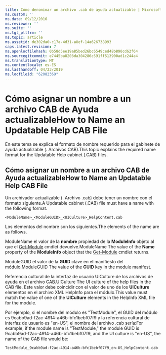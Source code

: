 ```yaml
---
title: Cómo denominar un archivo .cab de ayuda actualizable | Microsoft Docs
ms.custom: ''
ms.date: 09/12/2016
ms.reviewer: ''
ms.suite: ''
ms.tgt_pltfrm: ''
ms.topic: article
ms.assetid: de302da0-c17a-4d31-a8ef-14a626738993
caps.latest.revision: 7
ms.openlocfilehash: 0b58d5ee19a85bed26bc6549ced48b890cd62f64
ms.sourcegitcommit: e7445ba8203da304286c591ff513900ad1c244a4
ms.translationtype: MT
ms.contentlocale: es-ES
ms.lasthandoff: 04/23/2019
ms.locfileid: "62082369"
---
```

# <a name="how-to-name-an-updatable-help-cab-file"></a><span data-ttu-id="cef9f-102">Cómo asignar un nombre a un archivo CAB de Ayuda actualizable</span><span class="sxs-lookup"><span data-stu-id="cef9f-102">How to Name an Updatable Help CAB File</span></span>

<span data-ttu-id="cef9f-103">En este tema se explica el formato de nombre requerido para el gabinete de ayuda actualizable (. Archivos CAB).</span><span class="sxs-lookup"><span data-stu-id="cef9f-103">This topic explains the required name format for the Updatable Help cabinet (.CAB) files.</span></span>

## <a name="how-to-name-an-updatable-help-cab-file"></a><span data-ttu-id="cef9f-104">Cómo asignar un nombre a un archivo CAB de Ayuda actualizable</span><span class="sxs-lookup"><span data-stu-id="cef9f-104">How to Name an Updatable Help CAB File</span></span>

<span data-ttu-id="cef9f-105">Un archivador actualizable (. Archivo .cab) debe tener un nombre con el formato siguiente.</span><span class="sxs-lookup"><span data-stu-id="cef9f-105">A Updatable cabinet (.CAB) file must have a name with the following format.</span></span>

`<ModuleName>_<ModuleGUID>_<UICulture>_HelpContent.cab`

<span data-ttu-id="cef9f-106">Los elementos del nombre son los siguientes.</span><span class="sxs-lookup"><span data-stu-id="cef9f-106">The elements of the name are as follows.</span></span>

<span data-ttu-id="cef9f-107">ModuleName el valor de la **nombre** propiedad de la **ModuleInfo** objeto al que el [Get-Module](/powershell/module/Microsoft.PowerShell.Core/Get-Module) cmdlet devuelve.</span><span class="sxs-lookup"><span data-stu-id="cef9f-107">ModuleName The value of the **Name** property of the **ModuleInfo** object that the [Get-Module](/powershell/module/Microsoft.PowerShell.Core/Get-Module) cmdlet returns.</span></span>

<span data-ttu-id="cef9f-108">ModuleGUID el valor de la **GUID** clave en el manifiesto del módulo.</span><span class="sxs-lookup"><span data-stu-id="cef9f-108">ModuleGUID The value of the **GUID** key in the module manifest.</span></span>

<span data-ttu-id="cef9f-109">Referencia cultural de la interfaz de usuario UICulture de los archivos de ayuda en el archivo CAB.</span><span class="sxs-lookup"><span data-stu-id="cef9f-109">UICulture The UI culture of the help files in the CAB file.</span></span> <span data-ttu-id="cef9f-110">Este valor debe coincidir con el valor de uno de los **UICulture** elementos en el archivo XML HelpInfo para el módulo.</span><span class="sxs-lookup"><span data-stu-id="cef9f-110">This value must match the value of one of the **UICulture** elements in the HelpInfo XML file for the module.</span></span>

<span data-ttu-id="cef9f-111">Por ejemplo, si el nombre del módulo es "TestModule", el GUID del módulo es 9cabb9ad-f2ac-4914-a46b-bfc1bebf07f9 y la referencia cultural de interfaz de usuario es "en-US", el nombre del archivo .cab sería:</span><span class="sxs-lookup"><span data-stu-id="cef9f-111">For example, if the module name is "TestModule," the module GUID is 9cabb9ad-f2ac-4914-a46b-bfc1bebf07f9, and the UI culture is "en-US", the name of the CAB file would be:</span></span>

`TestModule_9cabb9ad-f2ac-4914-a46b-bfc1bebf07f9_en-US_HelpContent.cab`